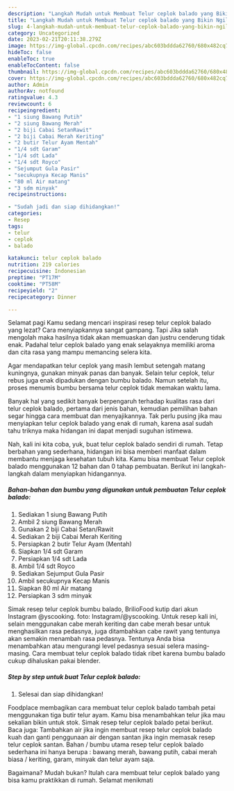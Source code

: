 ```yaml
---
description: "Langkah Mudah untuk Membuat Telur ceplok balado yang Bikin Ngiler, Buat Buka Puasa Menggugah Selera"
title: "Langkah Mudah untuk Membuat Telur ceplok balado yang Bikin Ngiler, Buat Buka Puasa Menggugah Selera"
slug: 4-langkah-mudah-untuk-membuat-telur-ceplok-balado-yang-bikin-ngiler-buat-buka-puasa-menggugah-selera
category: Uncategorized
date: 2023-02-21T20:11:38.279Z
image: https://img-global.cpcdn.com/recipes/abc603bddda62760/680x482cq70/telur-ceplok-balado-foto-resep-utama.jpg
hideToc: false
enableToc: true
enableTocContent: false
thumbnail: https://img-global.cpcdn.com/recipes/abc603bddda62760/680x482cq70/telur-ceplok-balado-foto-resep-utama.jpg
cover: https://img-global.cpcdn.com/recipes/abc603bddda62760/680x482cq70/telur-ceplok-balado-foto-resep-utama.jpg
author: Admin
authorAv: notfound
ratingvalue: 4.3
reviewcount: 6
recipeingredient:
- "1 siung Bawang Putih"
- "2 siung Bawang Merah"
- "2 biji Cabai SetanRawit"
- "2 biji Cabai Merah Keriting"
- "2 butir Telur Ayam Mentah"
- "1/4 sdt Garam"
- "1/4 sdt Lada"
- "1/4 sdt Royco"
- "Sejumput Gula Pasir"
- "secukupnya Kecap Manis"
- "80 ml Air matang"
- "3 sdm minyak"
recipeinstructions:

- "Sudah jadi dan siap dihidangkan!"
categories:
- Resep
tags:
- telur
- ceplok
- balado

katakunci: telur ceplok balado 
nutrition: 219 calories
recipecuisine: Indonesian
preptime: "PT17M"
cooktime: "PT58M"
recipeyield: "2"
recipecategory: Dinner

---
```



Selamat pagi Kamu sedang mencari inspirasi resep telur ceplok balado yang lezat? Cara menyiapkannya sangat gampang. Tapi Jika salah mengolah maka hasilnya tidak akan memuaskan dan justru cenderung tidak enak. Padahal telur ceplok balado yang enak selayaknya memiliki aroma dan cita rasa yang mampu memancing selera kita.


Agar mendapatkan telur ceplok yang masih lembut setengah matang kuningnya, gunakan minyak panas dan banyak. Selain telur ceplok, telur rebus juga enak dipadukan dengan bumbu balado. Namun setelah itu, proses menumis bumbu bersama telur ceplok tidak memakan waktu lama.

Banyak hal yang sedikit banyak berpengaruh terhadap kualitas rasa dari telur ceplok balado, pertama dari jenis bahan, kemudian pemilihan bahan segar hingga cara membuat dan menyajikannya. Tak perlu pusing jika mau menyiapkan telur ceplok balado yang enak di rumah, karena asal sudah tahu triknya maka hidangan ini dapat menjadi suguhan istimewa.


Nah, kali ini kita coba, yuk, buat telur ceplok balado sendiri di rumah. Tetap berbahan yang sederhana, hidangan ini bisa memberi manfaat dalam membantu menjaga kesehatan tubuh kita. Kamu bisa membuat Telur ceplok balado menggunakan 12 bahan dan 0 tahap pembuatan. Berikut ini langkah-langkah dalam menyiapkan hidangannya.

<!--inarticleads1-->

##### Bahan-bahan dan bumbu yang digunakan untuk pembuatan Telur ceplok balado:

1. Sediakan 1 siung Bawang Putih
1. Ambil 2 siung Bawang Merah
1. Gunakan 2 biji Cabai Setan/Rawit
1. Sediakan 2 biji Cabai Merah Keriting
1. Persiapkan 2 butir Telur Ayam (Mentah)
1. Siapkan 1/4 sdt Garam
1. Persiapkan 1/4 sdt Lada
1. Ambil 1/4 sdt Royco
1. Sediakan Sejumput Gula Pasir
1. Ambil secukupnya Kecap Manis
1. Siapkan 80 ml Air matang
1. Persiapkan 3 sdm minyak


Simak resep telur ceplok bumbu balado, BrilioFood kutip dari akun Instagram @yscooking. foto: Instagram/@yscooking. Untuk resep kali ini, selain menggunakan cabe merah keriting dan cabe merah besar untuk menghasilkan rasa pedasnya, juga ditambahkan cabe rawit yang tentunya akan semakin menambah rasa pedasnya. Tentunya Anda bisa menambahkan atau mengurangi level pedasnya sesuai selera masing-masing. Cara membuat telur ceplok balado tidak ribet karena bumbu balado cukup dihaluskan pakai blender. 

<!--inarticleads2-->

##### Step by step untuk buat Telur ceplok balado:


1. Selesai dan siap dihidangkan!

Foodplace membagikan cara membuat telur ceplok balado tambah petai menggunakan tiga butir telur ayam. Kamu bisa menambahkan telur jika mau sekalian bikin untuk stok. Simak resep telur ceplok balado petai berikut. Baca juga: Tambahkan air jika ingin membuat resep telur ceplok balado kuah dan ganti penggunaan air dengan santan jika ingin memasak resep telur ceplok santan. Bahan / bumbu utama resep telur ceplok balado sederhana ini hanya berupa : bawang merah, bawang putih, cabai merah biasa / keriting, garam, minyak dan telur ayam saja. 

Bagaimana? Mudah bukan? Itulah cara membuat telur ceplok balado yang bisa kamu praktikkan di rumah. Selamat menikmati
